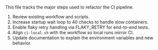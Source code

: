 This file tracks the major steps used to refactor the CI pipeline.

1. Review existing workflow and scripts.
2. Increase startup wait loop to 40 checks to handle slow containers.
3. Enable flaky retry handling via FLAKY_RETRY for end-to-end tests.
4. Align `ci-local.sh` with the workflow so local runs mirror CI.
5. Update documentation to explain the environment variables and new behavior.
